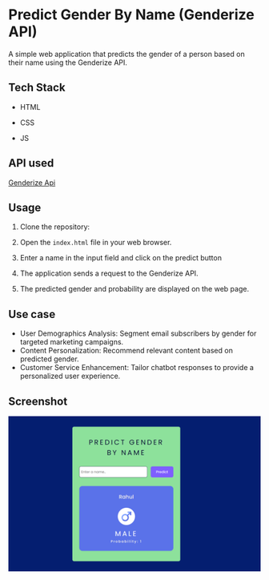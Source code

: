 # Predict Gender By Name (Genderize API)

A simple web application that predicts the gender of a person based on their name using the Genderize API.

## Tech Stack

- HTML

- CSS

- JS

## API used

[Genderize Api](https://genderize.io/)

## Usage

1. Clone the repository:

2. Open the `index.html` file in your web browser.

3. Enter a name in the input field and click on the predict button

4. The application sends a request to the Genderize API.

5. The predicted gender and probability are displayed on the web page.



## Use case

- User Demographics Analysis: Segment email subscribers by gender for targeted marketing campaigns.
- Content Personalization: Recommend relevant content based on predicted gender.
- Customer Service Enhancement: Tailor chatbot responses to provide a personalized user experience.

## Screenshot

![alt text](image.png)